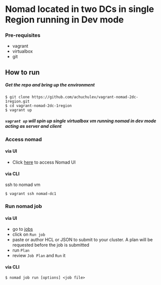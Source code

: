 # Nomad located in two DCs in single Region running in Dev mode

### Pre-requisites

- vagrant
- virtualbox
- git

## How to run

##### Get the repo and bring up the environment

```
$ git clone https://github.com/achuchulev/vagrant-nomad-2dc-1region.git
$ cd vagrant-nomad-2dc-1region
$ vagrant up
```

##### `vagrant up` will spin up single virtualbox vm running nomad in dev mode acting as server and client 

### Access nomad

#### via UI

- Click [here](http://localhost:4646) to access Nomad UI

#### via CLI

ssh to nomad vm

```
$ vagrant ssh nomad-dc1
```

### Run nomad job

#### via UI

- go to [jobs](http://localhost:4646/ui/jobs)
- click on `Run job`
- paste or author HCL or JSON to submit to your cluster. A plan will be requested before the job is submitted
- run `Plan`
- review `Job Plan` and `Run` it


#### via CLI

```
$ nomad job run [options] <job file>
```
